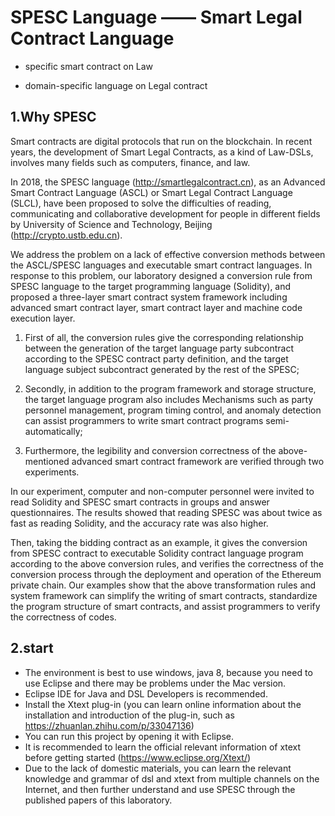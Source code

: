 # SPESC Language —— Smart Legal Contract Language
* specific smart contract on Law 

* domain-specific language on Legal contract

## 1.Why SPESC
  Smart contracts are digital protocols that run on the blockchain. In recent years, the development of Smart Legal Contracts, as a kind of Law-DSLs, involves many fields such as computers, finance, and law. 
  
  In 2018, the SPESC language (http://smartlegalcontract.cn), as an Advanced Smart Contract Language (ASCL) or Smart Legal Contract Language (SLCL), have been proposed to solve the difficulties of reading, communicating and collaborative development for people in different fields by University of Science and Technology, Beijing (http://crypto.ustb.edu.cn). 
  
  We address the problem on a lack of effective conversion methods between the ASCL/SPESC languages and executable smart contract languages. In response to this problem, our laboratory designed a conversion rule from SPESC language to the target programming language (Solidity), and proposed a three-layer smart contract system framework including advanced smart contract layer, smart contract layer and machine code execution layer. 
  
  1)	First of all, the conversion rules give the corresponding relationship between the generation of the target language party subcontract according to the SPESC contract party definition, and the target language subject subcontract generated by the rest of the SPESC; 

2)	Secondly, in addition to the program framework and storage structure, the target language program also includes Mechanisms such as party personnel management, program timing control, and anomaly detection can assist programmers to write smart contract programs semi-automatically; 

3)	Furthermore, the legibility and conversion correctness of the above-mentioned advanced smart contract framework are verified through two experiments. 

In our experiment, computer and non-computer personnel were invited to read Solidity and SPESC smart contracts in groups and answer questionnaires. The results showed that reading SPESC was about twice as fast as reading Solidity, and the accuracy rate was also higher. 

Then, taking the bidding contract as an example, it gives the conversion from SPESC contract to executable Solidity contract language program according to the above conversion rules, and verifies the correctness of the conversion process through the deployment and operation of the Ethereum private chain. Our examples show that the above transformation rules and system framework can simplify the writing of smart contracts, standardize the program structure of smart contracts, and assist programmers to verify the correctness of codes. 

  
## 2.start
* The environment is best to use windows, java 8, because you need to use Eclipse and there may be problems under the Mac version.
* Eclipse IDE for Java and DSL Developers is recommended.
* Install the Xtext plug-in (you can learn online information about the installation and introduction of the plug-in, such as https://zhuanlan.zhihu.com/p/33047136)
* You can run this project by opening it with Eclipse.
* It is recommended to learn the official relevant information of xtext before getting started (https://www.eclipse.org/Xtext/)
* Due to the lack of domestic materials, you can learn the relevant knowledge and grammar of dsl and xtext from multiple channels on the Internet, and then further understand and use SPESC through the published papers of this laboratory.

